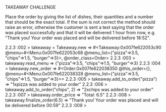 TAKEAWAY CHALLENGE

Place the order by giving the list of dishes, their quantities and a number that should be the exact total. If the sum is not correct the method should raise an error, otherwise the customer is sent a text saying that the order was placed successfully and that it will be delivered 1 hour from now, e.g. "Thank you! Your order was placed and will be delivered before 18:52".

2.2.3 :002 > takeaway = Takeaway.new
 => #<Takeaway:0x007fe622053c90 @menu=#<Menu:0x007fe622053c68 @menu_list={"pizza"=>3.5, "chips"=>1.5, "burger"=>3}>, @order_class=Order>
2.2.3 :003 > takeaway.read_menu
 => {"pizza"=>3.5, "chips"=>1.5, "burger"=>3}
2.2.3 :004 > takeaway.new_order
 => #<Order:0x007fe622038350 @this_order={}, @menu=#<Menu:0x007fe622038328 @menu_list={"pizza"=>3.5, "chips"=>1.5, "burger"=>3}>>
2.2.3 :005 > takeaway.add_to_order("pizza")
 => "1xpizza was added to your order"
2.2.3 :006 > takeaway.add_to_order("chips", 2)
 => "2xchips was added to your order"
2.2.3 :007 > takeaway.order_price
 => "Total: 6.5"
2.2.3 :008 > takeaway.finalize_order(6.5)
 => "Thank you! Your order was placed and will be delivered before 00:59"
2.2.3 :009 >
